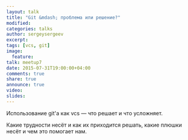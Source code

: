 ```yaml
---
layout: talk
title: "Git &mdash; проблема или решение?"
modified:
categories: talks
author: sergeysergeev
excerpt:
tags: [vcs, git]
image:
  feature:
talk: meetup7
date: 2015-07-31T19:00:00+04:00
comments: true
share: true
announce: true
video: 
slides: 
---
```


Использование git'а как vcs &mdash; что решает и что усложняет. 

Какие трудности несёт и как их приходится решать, какие плюшки несёт и чем это помогает нам.